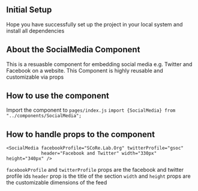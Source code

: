 ## Initial Setup

Hope you have successfully set up the project in your local system and install all dependencies

## About the SocialMedia Component

This is a resuasble component for embedding social media e.g. Twitter and Facebook on a website. This Component is highly reusable and customizable via props

## How to use the component

Import the component to `pages/index.js`
`import {SocialMedia} from "../components/SocialMedia";`

## How to handle props to the component

```
<SocialMedia facebookProfile="SCoRe.Lab.Org" twitterProfile="gsoc"
             header="Facebook and Twitter" width="330px" height="340px" />
```

`facebookProfile` and `twitterProfile` props are the facebook and twitter profile ids
`header` prop is the title of the section
`width` and `height` props are the customizable dimensions of the feed
